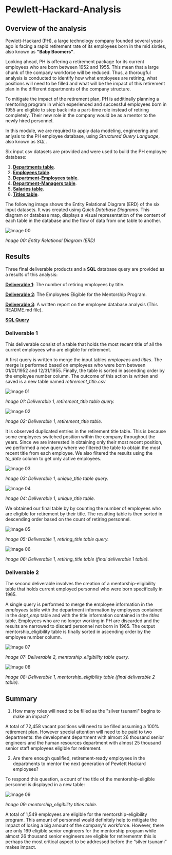 # Pewlett-Hackard-Analysis

## Overview of the analysis

Pewlett-Hackard (PH), a large technology company founded several years ago is facing a rapid retirement rate of its employees born in the mid sixties, also known as **"Baby Boomers"**.

Looking ahead, PH is offering a retirement package for its current employees who are born between 1952 and 1955. This mean that a large chunk of the company workforce will be reduced. Thus, a thorougful analysis is conducted to identify how what employees are retiring, what positions will need to be filled and what will be the impact of this retirement plan in the different departments of the company structure.

To mitigate the impact of the retirement plan, PH is additinally planning a mentoring program in which experienced and successful employees born in 1955 are eligible to step back into a part-time role instead of retiring completely. Their new role in the company would be as a mentor to the newly hired personnel.

In this module, we are required to apply data modeling, engineering and anlysis to the PH employee database, using *Structured Query Language*, also known as *SQL*.

Six input csv datasets are provided and were used to build the PH employee database:

1. **[Departments table](./Resources/departments.csv)**.
2. **[Employees table](./Resources/employees.csv)**.
3. **[Department-Employees table](./Resources/dept_emp.csv)**.
4. **[Department-Managers table](./Resources/dept_manager.csv)**.
5. **[Salaries table](./Resources/salaries.csv)**.
6. **[Titles table](./Resources/titles.csv)**.

The following image shows the Entity Relational Diagram (ERD) of the six input datasets. It was created using *Quick Database Diagrams*. This diagram or database map, displays a visual representation of the content of each table in the database and the flow of data from one table to another.

![Image 00](./Analysis/Snippets/ERD.png)

*Image 00: Entity Relational Diagram (ERD)*

## Results

Three final deliverable products and a **SQL** database query are provided as a results of this analysis:

**[Deliverable 1](./Analysis/retiring_titles.csv)**: The number of retiring employees by title.

**[Deliverable 2](./Analysis/mentorship_eligibility.csv)**: The Employees Eligible for the Mentorship Program.

**[Deliverable 3](./README.md)**: A written report on the employee database analysis (This README.md file).

**[SQL Query](./Employee_Database_challenge.sql)**

### Deliverable 1

This deliverable consist of a table that holds the most recent title of all the current employees who are eligible for retirement.

A first query is written to merge the input tables *employees* and *titles*. The merge is performed based on employees who were born between 01/01/1952 and 12/31/1955. Finally, the table is sorted in ascending order by the employee number column. The outcome of this action is written and saved is a new table named *retirement_title.csv*

![Image 01](./Analysis/Snippets/Code_01a.png)

*Image 01: Deliverable 1, retirement_title table query.*

![Image 02](./Analysis/Snippets/Deliverable1_01_retirement_title_table.png)

*Image 02: Deliverable 1, retirement_title table.*

It is observed duplicated entries in the retirement title table. This is because some employees switched position within the company throughout the years. Since we are interested in obtaining only their most recent position, we performed a new query where we filtered the table to obtain the most recent title from each employee. We also filtered the results using the *to_date* column to get only active employees.

![Image 03](./Analysis/Snippets/Code_01b.png)

*Image 03: Deliverable 1, unique_title table query.*

![Image 04](./Analysis/Snippets/Deliverable1_02_unique_title_table.png)

*Image 04: Deliverable 1, unique_title table.*

We obtained our final table by by counting the number of employees who are eligible for retirement by their title. The resulting table is then sorted in descending order based on the count of retiring personnel.

![Image 05](./Analysis/Snippets/Code_01c.png)

*Image 05: Deliverable 1, retiring_title table query.*

![Image 06](./Analysis/Snippets/Deliverable1_03_retiring_title_table.png)

*Image 06: Deliverable 1, retiring_title table (final deliverable 1 table).*

### Deliverable 2

The second deliverable involves the creation of a mentorship-eligibility table that holds current employed personnel who were born specifically in 1965.

A single query is performed to merge the employee information in the *employees* table with the department information by employees contained in the *dept_emp* table and with the title information contained in the *titles* table. Employees who are no longer working in PH are discarded and the results are narrowed to discard personnel not born in 1965. The output mentorship_eligibility table is finally sorted in ascending order by the employee number column.

![Image 07](./Analysis/Snippets/Code_02.png)

*Image 07: Deliverable 2, mentorship_eligibility table query.*

![Image 08](./Analysis/Snippets/Deliverable2_01_mentorship_eligibility_table.png)

*Image 08: Deliverable 1, mentorship_eligibility table (final deliverable 2 table).*

## Summary

1. How many roles will need to be filled as the "silver tsunami" begins to make an impact?
  
A total of 72,458 vacant positions will need to be filled assuming a 100% retirement plan. However special attention will need to be paid to two departments: the development department with almost 26 thousand senior engineers and the human resources department with almost 25 thousand senior staff employees eligible for retirement.

2. Are there enough qualified, retirement-ready employees in the departments to mentor the next generation of Pewlett Hackard employees?

To respond this question, a count of the title of the mentorship-eligible personnel is displayed in a new table:

![Image 09](./Analysis/Snippets/Code_Summary.png)

*Image 09: mentorship_eligibility titles table.*

A total of 1,549 employees are eligible for the mentorship-eligibility program. This amount of personnel would definitely help to mitigate the impact of losing a big amount of the company's workforce. However, there are only 169 eligible senior engineers for the mentorship program while almost 26 thousand senior engineers are eligible for retirementm this is perhaps the most critical aspect to be addressed before the “silver tsunami” makes impact.
